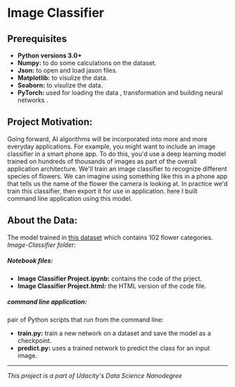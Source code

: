 # Image Classifier 
## Prerequisites
- **Python versions 3.0+**
- **Numpy:** to do some calculations on the dataset.
- **Json:** to open and load jason files. 
- **Matplotlib:** to visulize the data.
- **Seaborn:** to visulize the data.
- **PyTorch:** used for loading the data , transformation and building neural networks . 
## Project Motivation:
Going forward, AI algorithms will be incorporated into more and more everyday applications. For example, you might want to include an image classifier in a smart phone app. To do this, you'd use a deep learning model trained on hundreds of thousands of images as part of the overall application architecture. 
We'll train an image classifier to recognize different species of flowers. We can imagine using something like this in a phone app that tells us the name of the flower the camera is looking at. In practice we'd train this classifier, then export it for use in application. here I built command line application using this model.
 ## About the Data:
 The model trained in [this dataset](http://www.robots.ox.ac.uk/~vgg/data/flowers/102/index.html) which contains 102 flower categories.
 *Image-Classifier folder:*
 ##### Notebook files: 
 - **Image Classifier Project.ipynb:** contains the code of the prject. 
 - **Image Classifier Project.html:**  the HTML version of the code file.
 ##### command line application: 
 pair of Python scripts that run from the command line:
 - **train.py:** train a new network on a dataset and save the model as a checkpoint. 
 - **predict.py:** uses a trained network to predict the class for an input image.
 --------------
 *This project is a part of Udacity's Data Science Nanodegree*
